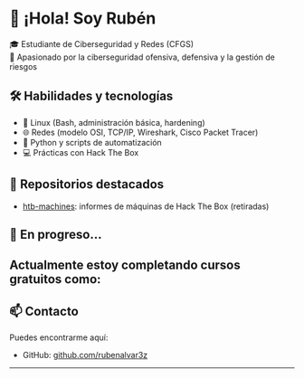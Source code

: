 # 👋 ¡Hola! Soy Rubén

🎓 Estudiante de Ciberseguridad y Redes (CFGS)  
🔐 Apasionado por la ciberseguridad ofensiva, defensiva y la gestión de riesgos  

## 🛠️ Habilidades y tecnologías

- 🐧 Linux (Bash, administración básica, hardening)
- 🌐 Redes (modelo OSI, TCP/IP, Wireshark, Cisco Packet Tracer)
- 📜 Python y scripts de automatización
- 💻 Prácticas con Hack The Box 

## 📁 Repositorios destacados

- [htb-machines](https://github.com/rubenalvar3z/htb-machines): informes de máquinas de Hack The Box (retiradas)

## 🚀 En progreso...

Actualmente estoy completando cursos gratuitos como:
- 

## 📫 Contacto

Puedes encontrarme aquí:
- GitHub: [github.com/rubenalvar3z](https://github.com/rubenalvar3z)

---
